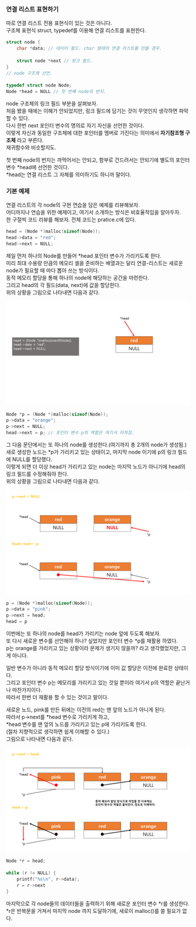 ### 연결 리스트 표현하기

<p>
따로 연결 리스트 전용 표현식이 있는 것은 아니다.<br />
구조체 표현식 struct, typedef를 이용해 연결 리스트를 표현한다.
</p>

```c
struct node {
    char *data; // 데이터 필드. char 형태의 연결 리스트를 만들 경우.
    
    struct node *next // 링크 필드.
}
// node 구조체 선언.

typedef struct node Node;
Node *head = NULL // 첫 번째 node의 번지.
```

<p>
node 구조체의 링크 필드 부분을 살펴보자.<br />
처음 봤을 때에는 이해가 안되었지만, 링크 필드에 담기는 것이 무엇인지 생각하면 파악할 수 있다.<br />
다시 한번 next 포인터 변수의 명의로 자기 자신을 선언한 것이다.<br />
이렇게 자신과 동일한 구조체에 대한 포인터를 멤버로 가진다는 의미에서 <b>자기참조형 구조체</b> 라고 부른다.<br />
재귀함수와 비슷할지도. 
</p>

<p>
첫 번째 node의 번지는 까먹어서는 안되고, 함부로 건드려서는 안되기에 별도의 포인터 변수 *head에 선언한 것이다.<br />
*head는 연결 리스트 그 자체를 의미하기도 하니까 말이다.
</p>

### 기본 예제

<p>
연결 리스트의 각 node의 구현 연습을 담은 예제를 리뷰해보자.<br />
어디까지나 연습을 위한 예제이고, 여기서 소개하는 방식은 비효율적임을 알아두자.<br />
한 구절씩 코드 리뷰를 해보자. 전체 코드는 pratice.c에 있다.
</p>

```c
head = (Node *)malloc(sizeof(Node));
head->data = "red";
head->next = NULL;
```
<p>
제일 먼저 하나의 Node를 만들어 *head 포인터 변수가 가리키도록 한다.<br />
미리 최대 수용량 만큼의 메모리 셀을 준비하는 배열과는 달리 연결-리스트는 새로운 node가 필요할 때 마다 뽑아 쓰는 방식이다.<br />
동적 메모리 할당을 통해 하나의 node에 해당하는 공간을 마련한다.<br />
그리고 head의 각 필드(data, next)에 값을 할당한다.<br />
위의 상황을 그림으로 나타내면 다음과 같다.
</p>

<img src="https://github.com/TaekGeunLee/study_CS/blob/master/readmeImg/S1_19-1.PNG" alt="S1_19-1" />

```c
Node *p = (Node *)malloc(sizeof(Node));
p->data = "orange";
p->next = NULL;
head->next = p; // 포인터 변수 p의 역할은 여기서 마쳐짐.
```

<p>
그 다음 문단에서는 또 하나의 node를 생성한다.(여기까지 총 2개의 node가 생성됨.)<br />
새로 생성한 노드는 *p가 가리키고 있는 상태이고, 마지막 node 이기에 p의 링크 필드에 NULL를 할당했다.<br />
이렇게 되면 더 이상 head가 가리키고 있는 node는 마지막 노드가 아니기에 head의 링크 필드를 수정해줘야 한다.<br />
위의 상황을 그림으로 나타내면 다음과 같다.
</p>

<img src="https://github.com/TaekGeunLee/study_CS/blob/master/readmeImg/S1_19-2.PNG" alt="S1_19-2" />

```c
p = (Node *)malloc(sizeof(Node));
p->data = "pink";
p->next = head;
head = p
```

<p>
이번에는 또 하나의 node를 head가 가리키는 node 앞에 두도록 해보자.<br />
또 다시 새로운 변수를 선언해야 하나? 싶었지만 포인터 변수 *p를 재활용 하였다.<br />
p는 orange를 가리키고 있는 상황이라 문제가 생기지 않을까? 라고 생각했었지만, 그게 아니다.
</p>

<p>
일반 변수가 아니라 동적 메모리 할당 방식이기에 이미 값 할당은 이전에 완료한 상태이다.<br />
그리고 포인터 변수 p는 메모리를 가리키고 있는 것일 뿐이라 여기서 p의 역할은 끝난거나 마찬가지이다.<br />
따라서 한번 더 재활용 할 수 있는 것이고 말이다.
</p>

<p>
새로운 노드, pink를 만든 뒤에는 이전의 red는 맨 앞의 노드가 아니게 된다.<br />
따라서 p->next를 *head 변수로 가리키게 하고, <br />
*head 변수를 맨 앞의 노드를 가리키고 있는 p에 가리키도록 한다.<br />
(절차 지향적으로 생각하면 쉽게 이해할 수 있다.)<br />
그림으로 나타내면 다음과 같다.
</p>

<img src="https://github.com/TaekGeunLee/study_CS/blob/master/readmeImg/S1_19-3.PNG" alt="S1_19-3" />

```c
Node *r = head;

while (r != NULL) {
    printf("%s\n", r->data);
    r = r->next
}
```

<p>
마지막으로 각 node들의 데이터들을 출력하기 위해 새로운 포인터 변수 *r를 생성한다.<br />
*r은 반복문을 거쳐서 마지막 node 까지 도달하기에, 새로이 malloc()를 쓸 필요가 없다.
</p>